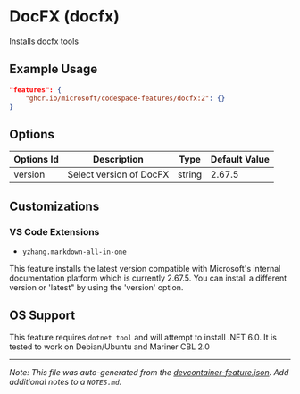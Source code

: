 
# DocFX (docfx)

Installs docfx tools

## Example Usage

```json
"features": {
    "ghcr.io/microsoft/codespace-features/docfx:2": {}
}
```

## Options

| Options Id | Description | Type | Default Value |
|-----|-----|-----|-----|
| version | Select version of DocFX | string | 2.67.5 |

## Customizations

### VS Code Extensions

- `yzhang.markdown-all-in-one`

This feature installs the latest version compatible with Microsoft's internal documentation
platform which is currently 2.67.5. You can install a different version or 'latest" by using
the 'version' option.

## OS Support

This feature requires `dotnet tool` and will attempt to install .NET 6.0. It is tested to work on Debian/Ubuntu and Mariner CBL 2.0


---

_Note: This file was auto-generated from the [devcontainer-feature.json](https://github.com/microsoft/codespace-features/blob/main/src/docfx/devcontainer-feature.json).  Add additional notes to a `NOTES.md`._
